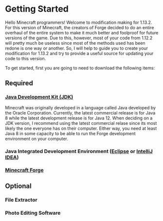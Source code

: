 # Getting Started

Hello Minecraft programmers! Welcome to modification making for 1.13.2. For this version of Minecraft, the creators of Forge decided to do an entire overhaul of the entire system to make it much better and foolproof for future versions of the game. Due to this, however, most of your code from 1.12.2 will pretty much be useless since most of the methods used has been redone is one way or another. So, I will help to guide you to create your modification for 1.13.2 and try to provide a useful source for updating your code to this version.

To get started, first you are going to need to download the following items:

## Required

### [Java Development Kit (JDK)](https://www.oracle.com/technetwork/java/javase/downloads/index.html)

Minecraft was originally developed in a language called Java developed by the Oracle Corporation. Currently, the latest commercial release is for Java 8 while the latest development release is for Java 12. When deciding on a JDK version, I recommend using the latest commercial relase since its most likely the one everyone has on their computer. Either way, you need at least Java 8 in some capacity to be able to run the Forge development environment on your computer.

### Java Integrated Development Environment ([Eclipse](https://www.eclipse.org/downloads/packages/release/2019-03/r/eclipse-ide-enterprise-java-developers) or [IntelliJ IDEA](https://www.jetbrains.com/idea/download/))

### [Minecraft Forge](https://files.minecraftforge.net/maven/net/minecraftforge/forge/index_1.13.2.html)

## Optional

### File Extractor

### Photo Editing Software
